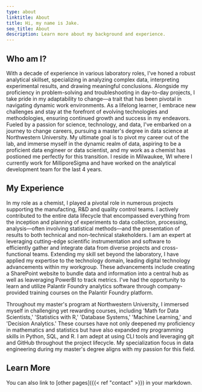 ```yaml
---
type: about
linktitle: About
title: Hi, my name is Jake.
seo_title: About
description: Learn more about my background and experience.
---
```


## Who am I?

With a decade of experience in various laboratory roles, I've honed a robust analytical skillset, specializing in analyzing complex data, interpreting experimental results, and drawing meaningful conclusions. Alongside my proficiency in problem-solving and troubleshooting in day-to-day projects, I take pride in my adaptability to change—a trait that has been pivotal in navigating dynamic work environments. As a lifelong learner, I embrace new challenges and stay at the forefront of evolving technologies and methodologies, ensuring continued growth and success in my endeavors. Fueled by a passion for science, technology, and data, I've embarked on a journey to change careers, pursuing a master's degree in data science at Northwestern University. My ultimate goal is to pivot my career out of the lab, and immerse myself in the dynamic realm of data, aspiring to be a proficient data engineer or data scientist, and my work as a chemist has postioned me perfectly for this transition. I reside in Milwaukee, WI where I currently work for MilliporeSigma and have worked on the analytical development team for the last 4 years.

## My Experience

In my role as a chemist, I played a pivotal role in numerous projects supporting the manufacting, R&D and quality control teams. I actively contributed to the entire data lifecycle that encompassed everything from the inception and planning of experiments to data collection, processing, analysis—often involving statistical methods—and the presentation of results to both technical and non-technical stakeholders. I am an expert at leveraging cutting-edge scientific instrumentation and software to efficiently gather and integrate data from diverse projects and cross-functional teams. Extending my skill set beyond the laboratory, I have applied my expertise to the technology domain, leading digital technology advancements within my workgroup. These advancements include creating a SharePoint website to bundle data and information into a central hub as well as leaveraging PowerBI to track metrics. I've had the opportunity to learn and utilize Palantir Foundry analytics software through company-provided training courses on the Palantir Foundry platform.

Throughout my master's program at Northwestern University, I immersed myself in challenging yet rewarding courses, including 'Math for Data Scientists,' 'Statistics with R,' 'Database Systems,' 'Machine Learning,' and 'Decision Analytics.' These courses have not only deepened my proficiency in mathematics and statistics but have also expanded my programming skills in Python, SQL, and R. I am adept at using CLI tools and leveraging git and GitHub throughout the project lifecycle. My specialization focus in data engineering during my master's degree aligns with my passion for this field.

## Learn More

You can also link to [other pages]({{< ref "contact" >}}) in your markdown.
